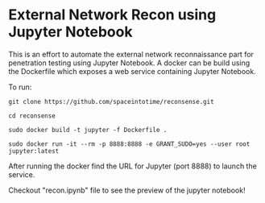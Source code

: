 # External Network Recon using Jupyter Notebook
This is an effort to automate the external network reconnaissance part for penetration testing using Jupyter Notebook. A docker can be build using the Dockerfile which exposes a web service containing Jupyter Notebook. 

To run:
```
git clone https://github.com/spaceintotime/reconsense.git

cd reconsense

sudo docker build -t jupyter -f Dockerfile .

sudo docker run -it --rm -p 8888:8888 -e GRANT_SUDO=yes --user root jupyter:latest
```

After running the docker find the URL for Jupyter (port 8888) to launch the service. 

Checkout "recon.ipynb" file to see the preview of the jupyter notebook!
